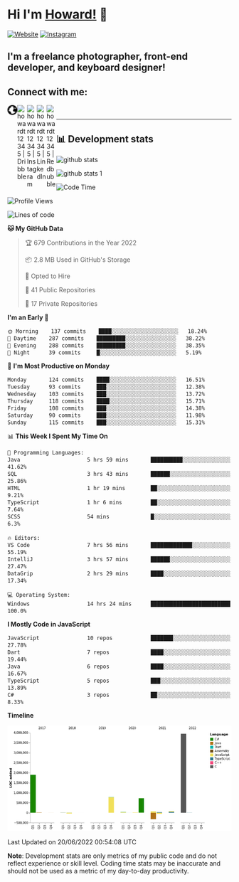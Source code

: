 # Hi I'm [Howard!][website] 👋

[![Website](https://img.shields.io/website?label=howardt12345.com&style=for-the-badge&url=https%3A%2F%2Fhowardt12345.com)](https://howardt12345.com)
[![Instagram](https://img.shields.io/badge/instagram-%23E4405F.svg?&style=for-the-badge&logo=instagram&logoColor=white)](https://instagram.com/howardt12345)

I'm a freelance photographer, front-end developer, and keyboard designer!
---

## Connect with me:

[<img align="left" alt="howardt12345.com" width="22px" src="https://raw.githubusercontent.com/iconic/open-iconic/master/svg/globe.svg" />][website]
[<img align="left" alt="howardt12345 | Dribbble" width="22px" src="https://cdn.jsdelivr.net/npm/simple-icons@v3/icons/dribbble.svg" />][dribbble]
[<img align="left" alt="howardt12345 | Instagram" width="22px" src="https://cdn.jsdelivr.net/npm/simple-icons@v3/icons/instagram.svg" />][instagram]
[<img align="left" alt="howardt12345 | LinkedIn" width="22px" src="https://cdn.jsdelivr.net/npm/simple-icons@v3/icons/linkedin.svg" />][linkedin]
[<img align="left" alt="howardt12345 | Redbubble" width="22px" src="https://cdn.jsdelivr.net/npm/simple-icons@v3/icons/redbubble.svg" />][redbubble]

<br />

---

## 📊 Development stats

![github stats](https://github-readme-stats.vercel.app/api?username=howardt12345&show_icons=true&hide_border=true&theme=dark&hide=contribs,issues)

![github stats 1](https://github-readme-stats.vercel.app/api/top-langs?username=howardt12345&langs_count=8&show_icons=true&hide_border=true&theme=dark&layout=compact)

<!--START_SECTION:waka-->
![Code Time](http://img.shields.io/badge/Code%20Time-0%20secs-blue)

![Profile Views](http://img.shields.io/badge/Profile%20Views-0-blue)

![Lines of code](https://img.shields.io/badge/From%20Hello%20World%20I%27ve%20Written-7%20Million%20lines%20of%20code-blue)

**🐱 My GitHub Data** 

> 🏆 679 Contributions in the Year 2022
 > 
> 📦 2.8 MB Used in GitHub's Storage 
 > 
> 💼 Opted to Hire
 > 
> 📜 41 Public Repositories 
 > 
> 🔑 17 Private Repositories  
 > 
**I'm an Early 🐤** 

```text
🌞 Morning    137 commits    ████░░░░░░░░░░░░░░░░░░░░░   18.24% 
🌆 Daytime    287 commits    █████████░░░░░░░░░░░░░░░░   38.22% 
🌃 Evening    288 commits    █████████░░░░░░░░░░░░░░░░   38.35% 
🌙 Night      39 commits     █░░░░░░░░░░░░░░░░░░░░░░░░   5.19%

```
📅 **I'm Most Productive on Monday** 

```text
Monday       124 commits    ████░░░░░░░░░░░░░░░░░░░░░   16.51% 
Tuesday      93 commits     ███░░░░░░░░░░░░░░░░░░░░░░   12.38% 
Wednesday    103 commits    ███░░░░░░░░░░░░░░░░░░░░░░   13.72% 
Thursday     118 commits    ████░░░░░░░░░░░░░░░░░░░░░   15.71% 
Friday       108 commits    ███░░░░░░░░░░░░░░░░░░░░░░   14.38% 
Saturday     90 commits     ███░░░░░░░░░░░░░░░░░░░░░░   11.98% 
Sunday       115 commits    ███░░░░░░░░░░░░░░░░░░░░░░   15.31%

```


📊 **This Week I Spent My Time On** 

```text
💬 Programming Languages: 
Java                     5 hrs 59 mins       ██████████░░░░░░░░░░░░░░░   41.62% 
SQL                      3 hrs 43 mins       ██████░░░░░░░░░░░░░░░░░░░   25.86% 
HTML                     1 hr 19 mins        ██░░░░░░░░░░░░░░░░░░░░░░░   9.21% 
TypeScript               1 hr 6 mins         ██░░░░░░░░░░░░░░░░░░░░░░░   7.64% 
SCSS                     54 mins             █░░░░░░░░░░░░░░░░░░░░░░░░   6.3%

🔥 Editors: 
VS Code                  7 hrs 56 mins       █████████████░░░░░░░░░░░░   55.19% 
IntelliJ                 3 hrs 57 mins       ██████░░░░░░░░░░░░░░░░░░░   27.47% 
DataGrip                 2 hrs 29 mins       ████░░░░░░░░░░░░░░░░░░░░░   17.34%

💻 Operating System: 
Windows                  14 hrs 24 mins      █████████████████████████   100.0%

```

**I Mostly Code in JavaScript** 

```text
JavaScript               10 repos            ███████░░░░░░░░░░░░░░░░░░   27.78% 
Dart                     7 repos             ████░░░░░░░░░░░░░░░░░░░░░   19.44% 
Java                     6 repos             ████░░░░░░░░░░░░░░░░░░░░░   16.67% 
TypeScript               5 repos             ███░░░░░░░░░░░░░░░░░░░░░░   13.89% 
C#                       3 repos             ██░░░░░░░░░░░░░░░░░░░░░░░   8.33%

```


**Timeline**

![Chart not found](https://raw.githubusercontent.com/howardt12345/howardt12345/master/charts/bar_graph.png) 


 Last Updated on 20/06/2022 00:54:08 UTC
<!--END_SECTION:waka-->

**Note**: Development stats are only metrics of my public code and do not reflect experience or skill level. Coding time stats may be inaccurate and should not be used as a metric of my day-to-day productivity.

[website]: https://howardt12345.com
[dribbble]: https://dribbble.com/howardt12345
[instagram]: https://instagram.com/howardt12345
[linkedin]: https://linkedin.com/in/howardt12345
[redbubble]: https://www.redbubble.com/people/howardt12345/
